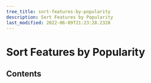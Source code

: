 ```yaml
---
tree_title: sort-features-by-popularity
description: Sort Features by Popularity
last_modified: 2022-06-09T21:23:28.2328
---
```


# Sort Features by Popularity

## Contents
